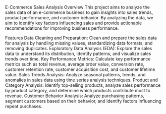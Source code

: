 E-Commerce Sales Analysis
Overview
This project aims to analyze the sales data of an e-commerce business to gain insights into sales trends, product performance, and customer behavior. By analyzing the data, we aim to identify key factors influencing sales and provide actionable recommendations for improving business performance.

Features
Data Cleaning and Preparation: Clean and prepare the sales data for analysis by handling missing values, standardizing data formats, and removing duplicates.
Exploratory Data Analysis (EDA): Explore the sales data to understand its distribution, identify patterns, and visualize sales trends over time.
Key Performance Metrics: Calculate key performance metrics such as total revenue, average order value, conversion rate, customer retention rate, customer acquisition cost, and customer lifetime value.
Sales Trends Analysis: Analyze seasonal patterns, trends, and anomalies in sales data using time series analysis techniques.
Product and Category Analysis: Identify top-selling products, analyze sales performance by product category, and determine which products contribute most to revenue.
Customer Behavior Analysis: Analyze purchasing patterns, segment customers based on their behavior, and identify factors influencing repeat purchases.
